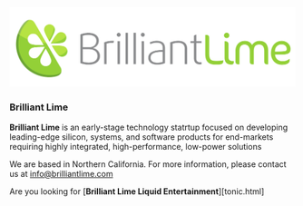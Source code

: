 ![Brilliant Lime](Logo_Horizontal_Transparent.png)

### Brilliant Lime

**Brilliant Lime** is an early-stage technology statrtup focused on developing leading-edge silicon, systems, and software products for end-markets requiring highly integrated, high-performance, low-power solutions

We are based in Northern California. For more information, please contact us at [info@brilliantlime.com](mailto:info@brilliantlime.com)

Are you looking for [**Brilliant Lime Liquid Entertainment**][tonic.html]
